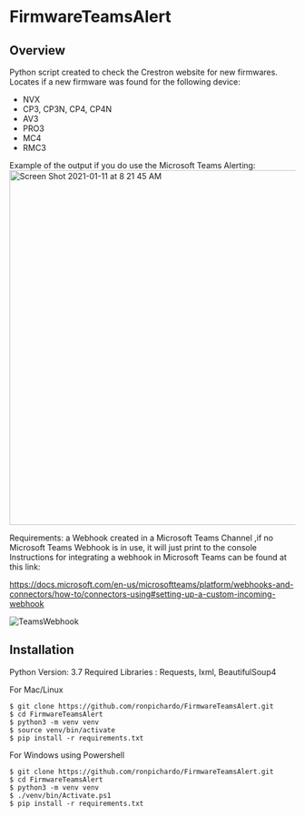 # FirmwareTeamsAlert
## Overview
Python script created to check the Crestron website for new firmwares.
Locates if a new firmware was found for the following device:
- NVX
- CP3, CP3N, CP4, CP4N
- AV3
- PRO3
- MC4
- RMC3

Example of the output if you do use the Microsoft Teams Alerting:
<img width="624" alt="Screen Shot 2021-01-11 at 8 21 45 AM" src="https://user-images.githubusercontent.com/63974878/104231294-bfe1dd00-541c-11eb-9443-35b46f2a7546.png">

Requirements:
a Webhook created in a Microsoft Teams Channel ,if no Microsoft Teams Webhook is in use, it will just print to the console
Instructions for integrating a webhook in Microsoft Teams can be found at this link:

https://docs.microsoft.com/en-us/microsoftteams/platform/webhooks-and-connectors/how-to/connectors-using#setting-up-a-custom-incoming-webhook

![TeamsWebhook](https://user-images.githubusercontent.com/63974878/104045437-8d31ad80-51ac-11eb-8959-5dee1928c00e.png)

## Installation
Python Version: 3.7
Required Libraries : Requests, lxml, BeautifulSoup4

For Mac/Linux

```shell
$ git clone https://github.com/ronpichardo/FirmwareTeamsAlert.git
$ cd FirmwareTeamsAlert
$ python3 -m venv venv
$ source venv/bin/activate
$ pip install -r requirements.txt
```

For Windows using Powershell

```shell
$ git clone https://github.com/ronpichardo/FirmwareTeamsAlert.git
$ cd FirmwareTeamsAlert
$ python3 -m venv venv
$ ./venv/bin/Activate.ps1
$ pip install -r requirements.txt
```
